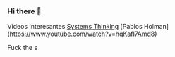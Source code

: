 ### Hi there 👋

Videos Interesantes
[Systems Thinking](https://youtu.be/EbLh7rZ3rhU)
[Pablos Holman] (https://www.youtube.com/watch?v=hqKafI7Amd8)

Fuck the s

<!--
**Juli0F/Juli0F** is a ✨ _special_ ✨ repository because its `README.md` (this file) appears on your GitHub profile.

Here are some ideas to get you started:

- 🔭 I’m currently working on ...
- 🌱 I’m currently learning ...
- 👯 I’m looking to collaborate on ...
- 🤔 I’m looking for help with ...
- 💬 Ask me about ...
- 📫 How to reach me: ...
- 😄 Pronouns: ...
- ⚡ Fun fact: ...
-->
